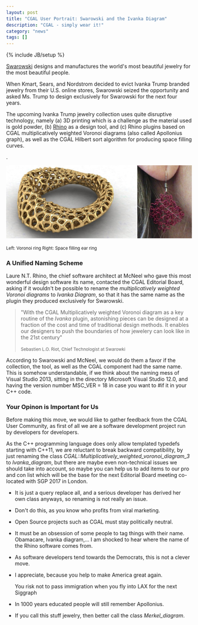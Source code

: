 ```yaml
---
layout: post
title: "CGAL User Portrait: Swarowski and the Ivanka Diagram"
description: "CGAL - simply wear it!"
category: "news"
tags: []
---
```

{% include JB/setup %}

<p><a href="http://www.swarowski.com/">Swarowski</a> designs
and manufactures the world's most beautiful jewelry for the
most beautiful people.</p>

<p>When Kmart, Sears, and Nordstrom decided to evict Ivanka Trump branded 
jewelry from their U.S. online stores, Swarowski seized the opportunity
and asked Ms. Trump to design exclusively for Swarowski for the next four 
years.</p>

<p>The upcoming Ivanka Trump jewelry collection uses quite disruptive
technology, namely (a) 3D printing which is a challenge as the material
used is gold powder, (b) <a href="https://www.rhino3d.com/gallery/4">Rhino</a> as a
design tool, and (c) Rhino plugins based on CGAL multiplicatively weighted
Voronoi diagrams (also called Apollonius graph), as well as
the CGAL Hilbert sort algorithm for producing space filling
curves.</p>.

![](/images/april2017.jpg)
<p><small>Left: Voronoi ring  Right: Space filling ear ring</small></p>
<h3>A Unified Naming Scheme</h3>

<p>Laure N.T. Rhino, the chief software architect at McNeel  who gave 
this most wonderful design software its name, contacted the CGAL Editorial 
Board, asking if it wouldn't be possible to rename the  <i>multiplicatively 
weighted Voronoi diagrams</i> to <i>Ivanka Diagram</i>, so that it 
has the same name as the plugin they produced exclusively for Swarowski. </p>

<blockquote>
<p>"With the CGAL Multiplicatively weighted Voronoi diagram  as a key routine 
of the <em>Ivanka</em> plugin, astonishing pieces can be designed at a fraction 
of the cost and time of traditional design methods.  It enables our designers 
to push the boundaries of how jewelery can look like in the 21st century"</p>

 <p><small>Sebastien L.O. Riot, Chief Technologist at Swarowki</small></p>
</blockquote>

<p>According to Swarowski and McNeel, we would do them a favor if the
collection, the tool, as well as the CGAL component had the same name.
This is somehow understandable, if we think about the naming mess 
of Visual Studio 2013, sitting in the directory Microsoft Visual Studio 12.0,
and having the version number MSC_VER = 18 in case you want to #if it
in your C++ code.</p>


<h3>Your Opinon is Important for Us </h3>

<p>Before making this move, we would like to gather feedback from 
the CGAL User Community, as first of all we are a software development
project run by developers for developers.</p>

<p>As the C++ programming language does only allow templated typedefs starting
with C++11, we are
reluctant to break backward compatibility, by just renaming the class 
<i>CGAL::Multiplicatively_weighted_voronoi_diagram_3</i> to <i>Ivanka_diagram</i>,
but there are maybe even non-technical issues we should take into account,
so maybe you can help us to add items to our pro and con list which
will be the base for the next Editorial Board meeting co-located with SGP 2017
in London.</p>

<ul>
<li><p>It is just a query replace all, and a serious developer has
derived her own class anyways, so renaming is not really an issue.</p>
<li><p>Don't do this, as you know who profits from viral marketing.</p>
<li><p>Open Source projects such as CGAL must stay politically neutral.</p>
<li><p>It must be an obsession of some people to tag things with their name.
Obamacare, Ivanka diagram,...
I am shocked to hear where the name of the Rhino software comes from.</p>
<li><p>As software developers tend towards the Democrats, this is not a clever move.</p>  
<li><p>I appreciate, because you help to make America great again.</p>
<li<<p>You risk not to pass immigration when you fly into LAX for the next Siggraph</p>
<li><p>In 1000 years educated people will still remember Apollonius.</p>
<li><p>If you call this stuff jewelry, then better call the class <i>Merkel_diagram</i>.</p>
</ul>

